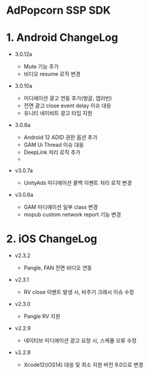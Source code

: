 # AdPopcorn SSP SDK
  # 1. Android ChangeLog
  - 3.0.12a
    * Mute 기능 추가
    * 비디오 resume 로직 변경
   
  - 3.0.10a
    * 미디에이션 광고 연동 추가(벙글, 앱러빈)
    * 전면 광고 close event delay 이슈 대응
    * 유니티 네이비트 광고 타입 지원
   
  - 3.0.8a
    * Android 12 ADID 권한 옵션 추가 
    * GAM Ui Thread 이슈 대응
    * DeepLink 처리 로직 추가
    * 
  - v3.0.7a
    * UnityAds 미디에이션 콜백 이벤트 처리 로직 변경
    
  - v3.0.6a
    * GAM 미디에이션 일부 class 변경
    * mopub custom network report 기능 변경

  # 2. iOS ChangeLog
  - v2.3.2
    * Pangle, FAN 전면 비디오 연동
    
  - v2.3.1
    * RV close 이벤트 발생 시, 비주기 크래시 이슈 수정
    
  - v2.3.0
    * Pangle RV 지원
    
  - v2.2.9
    * 네이티브 미디에이션 광고 요청 시, 스케쥴 오류 수정
    
  - v2.2.8
    * Xcode12(iOS14) 대응 및 최소 지원 버전 9.0으로 변경
